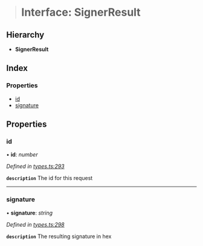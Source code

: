 > # Interface: SignerResult

## Hierarchy

* **SignerResult**

## Index

### Properties

* [id](_types_.signerresult.md#id)
* [signature](_types_.signerresult.md#signature)

## Properties

###  id

• **id**: *number*

*Defined in [types.ts:293](https://github.com/polkadot-js/api/blob/97a5b16/packages/api/src/types.ts#L293)*

**`description`** The id for this request

___

###  signature

• **signature**: *string*

*Defined in [types.ts:298](https://github.com/polkadot-js/api/blob/97a5b16/packages/api/src/types.ts#L298)*

**`description`** The resulting signature in hex